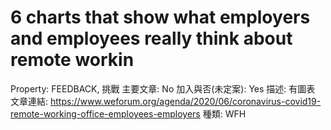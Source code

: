 # 6 charts that show what employers and employees really think about remote workin

Property: FEEDBACK, 挑戰
主要文章: No
加入與否(未定案): Yes
描述: 有圖表
文章連結: https://www.weforum.org/agenda/2020/06/coronavirus-covid19-remote-working-office-employees-employers
種類: WFH